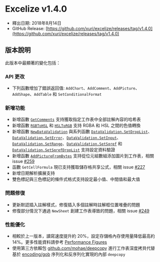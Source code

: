 # Excelize v1.4.0

* 釋出日期: 2018年8月14日
* GitHub Release: [https://github.com/xuri/excelize/releases/tag/v1.4.0](https://github.com/xuri/excelize/releases/tag/v1.4.0)

## 版本說明

此版本中最顯著的變化包括：

### API 更改

* 下列函數增加了錯誤返回值: `AddChart`、`AddComment`、`AddPicture`、`AddShape`、`AddTable` 和 `SetConditionalFormat`

### 新增功能

* 新增函數 [`GetComments`](https://pkg.go.dev/github.com/xuri/excelize@v1.4.0#File.GetComments) 支持獲取指定工作表中全部註解內容的哈希表
* 新增函數 [`RGBToHSL`](https://pkg.go.dev/github.com/xuri/excelize@v1.4.0#RGBToHSL) 和 [`HSLToRGB`](https://pkg.go.dev/github.com/xuri/excelize@v1.4.0#HSLToRGB) 支持 RGBA 和 HSL 之間的色值轉換
* 新增函數 [`NewDataValidation`](https://pkg.go.dev/github.com/xuri/excelize@v1.4.0#NewDataValidation) 與系列函數 [`DataValidation.SetDropList`](https://pkg.go.dev/github.com/xuri/excelize@v1.4.0#DataValidation.SetDropList)、[`DataValidation.SetError`](https://pkg.go.dev/github.com/xuri/excelize@v1.4.0#DataValidation.SetError)、[`DataValidation.SetInput`](https://pkg.go.dev/github.com/xuri/excelize@v1.4.0#DataValidation.SetInput)、[`DataValidation.SetRange`](https://pkg.go.dev/github.com/xuri/excelize@v1.4.0#DataValidation.SetRange)、[`DataValidation.SetSqref`](https://pkg.go.dev/github.com/xuri/excelize@v1.4.0#DataValidation.SetSqref) 和 [`DataValidation.SetSqrefDropList`](https://pkg.go.dev/github.com/xuri/excelize@v1.4.0#DataValidation.SetSqrefDropList) 支持設定資料驗證
* 新增函數 [`AddPictureFromBytes`](https://pkg.go.dev/github.com/xuri/excelize@v1.4.0#File.AddPictureFromBytes) 支持從位元組數組添加圖片到工作表，相關 issue [#259](https://github.com/xuri/excelize/issues/259)
* 函數 `GetCellFormula` 現已支持獲取儲存格共享公式，相關 issue [#227](https://github.com/xuri/excelize/issues/227)
* 新增日期解析擴展支持
* 雙色標記與三色標記的條件式格式支持設定最小值、中間值和最大值

### 問題修復

* 更新默認插入註解樣式，修復插入多個註解時註解框位置堆疊的問題
* 修復部分情況下通過 `NewSheet` 創建工作表導致的問題，相關 issue [#249](https://github.com/xuri/excelize/issues/249)

### 性能優化

* 相較於上一版本，讀寫速度提升約 20%，設定存儲格內存使用量降低最高約 14%。更多性能資料請參考 [Performance Figures](https://github.com/xuri/excelize/wiki#performance-figures)
* 使用第三方依賴包 [github.com/mohae/deepcopy](github.com/mohae/deepcopy) 進行工作表深度拷貝代替基於 [encoding/gob](https://go.dev/blog/gob) 序列化和反序列化實現的內部 `deepcopy`
